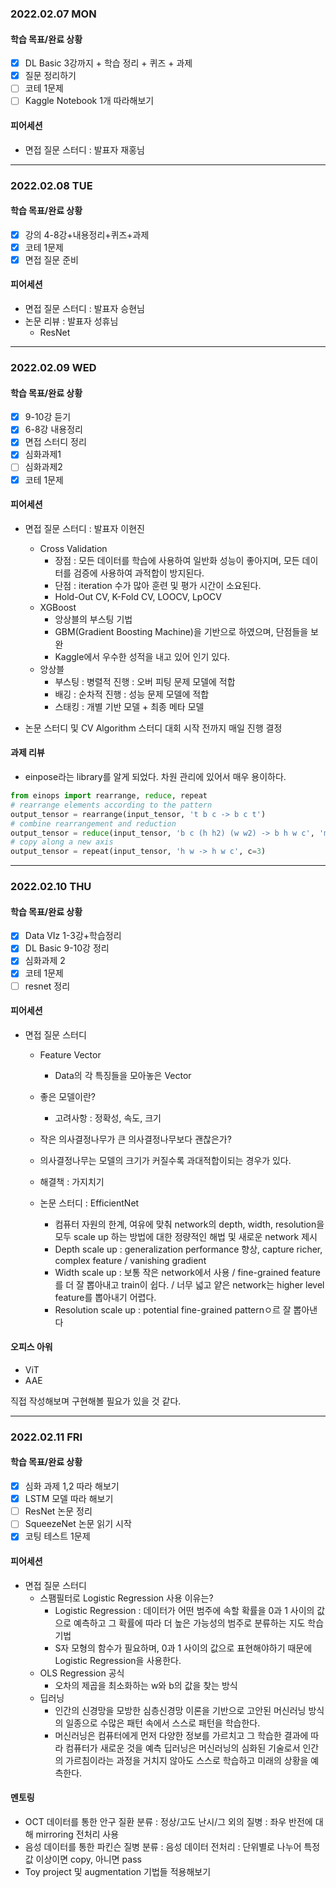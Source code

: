 ### 2022.02.07 MON
#### 학습 목표/완료 상황
- [x]  DL Basic 3강까지 + 학습 정리 + 퀴즈 + 과제
- [x]  질문 정리하기
- [ ]  코테 1문제
- [ ]  Kaggle Notebook  1개 따라해보기

#### 피어세션
- 면접 질문 스터디 : 발표자 재홍님
---
### 2022.02.08 TUE
#### 학습 목표/완료 상황
- [X]  강의 4-8강+내용정리+퀴즈+과제
- [X]  코테 1문제
- [X]  면접 질문 준비

#### 피어세션
- 면접 질문 스터디 : 발표자 승현님
- 논문 리뷰 : 발표자 성휴님
  - ResNet

---

### 2022.02.09 WED
#### 학습 목표/완료 상황
- [x]  9-10강 듣기
- [x]  6-8강 내용정리
- [x]  면접 스터디 정리
- [x]  심화과제1
- [ ]  심화과제2
- [x]  코테 1문제

#### 피어세션
- 면접 질문 스터디 : 발표자 이현진
  - Cross Validation
    - 장점 : 모든 데이터를 학습에 사용하여 일반화 성능이 좋아지며, 모든 데이터를 검증에 사용하여 과적합이 방지된다.
    - 단점 : iteration 수가 많아 훈련 및 평가 시간이 소요된다.
    - Hold-Out CV, K-Fold CV, LOOCV, LpOCV
  - XGBoost
    - 앙상블의 부스팅 기법
    - GBM(Gradient Boosting Machine)을 기반으로 하였으며, 단점들을 보완
    - Kaggle에서 우수한 성적을 내고 있어 인기 있다.
  - 앙상블
    - 부스팅 : 병렬적 진행 : 오버 피팅 문제 모델에 적합
    - 배깅 : 순차적 진행 : 성능 문제 모델에 적합
    - 스태킹 : 개별 기반 모델 + 최종 메타 모델

- 논문 스터디 및 CV Algorithm 스터디 대회 시작 전까지 매일 진행 결정

#### 과제 리뷰
- einpose라는 library를 알게 되었다. 차원 관리에 있어서 매우 용이하다.

```python
from einops import rearrange, reduce, repeat
# rearrange elements according to the pattern
output_tensor = rearrange(input_tensor, 't b c -> b c t')
# combine rearrangement and reduction
output_tensor = reduce(input_tensor, 'b c (h h2) (w w2) -> b h w c', 'mean', h2=2, w2=2)
# copy along a new axis 
output_tensor = repeat(input_tensor, 'h w -> h w c', c=3)
```
---

### 2022.02.10 THU
#### 학습 목표/완료 상황
- [x]  Data VIz 1-3강+학습정리
- [x]  DL Basic 9-10강 정리
- [x]  심화과제 2
- [x]  코테 1문제
- [ ]  resnet 정리

#### 피어세션
- 면접 질문 스터디
  - Feature Vector
    - Data의 각 특징들을 모아놓은 Vector
  - 좋은 모델이란?
    - 고려사항 : 정확성, 속도, 크기
   - 작은 의사결정나무가 큰 의사결정나무보다 괜찮은가?
    - 의사결정나무는 모델의 크기가 커질수록 과대적합이되는 경우가 있다.
    - 해결책 : 가지치기

  - 논문 스터디 : EfficientNet
    - 컴퓨터 자원의 한계, 여유에 맞춰 network의 depth, width, resolution을 모두 scale up 하는 방법에 대한 정량적인 해법 및 새로운 network 제시
    - Depth scale up : generalization performance 향상, capture richer, complex feature / vanishing gradient
    - Width scale up : 보통 작은 network에서 사용 / fine-grained feature를 더 잘 뽑아내고 train이 쉽다. / 너무 넓고 얕은 network는 higher level feature를 뽑아내기 어렵다.
    - Resolution scale up : potential fine-grained patternㅇ르 잘 뽑아낸다

#### 오피스 아워
- ViT
- AAE

직접 작성해보며 구현해볼 필요가 있을 것 같다.

---

### 2022.02.11 FRI
#### 학습 목표/완료 상황
- [x]  심화 과제 1,2 따라 해보기
- [x]  LSTM 모델 따라 해보기
- [ ]  ResNet 논문 정리
- [ ]  SqueezeNet 논문 읽기 시작
- [x]  코팅 테스트 1문제

#### 피어세션
- 면접 질문 스터디
  - 스팸필터로 Logistic Regression 사용 이유는?
    - Logistic Regression : 데이터가 어떤 범주에 속할 확률을 0과 1 사이의 값으로 예측하고 그 확률에 따라 더 높은 가능성의 범주로 분류하는 지도 학습 기법
    - S자 모형의 함수가 필요하며, 0과 1 사이의 값으로 표현해야하기 때문에 Logistic Regression을 사용한다.
  - OLS Regression 공식
    - 오차의 제곱을 최소화하는 w와 b의 값을 찾는 방식
  - 딥러닝
    - 인간의 신경망을 모방한 심층신경망 이론을 기반으로 고안된 머신러닝 방식의 일종으로 수많은 패턴 속에서 스스로 패턴을 학습한다.
    - 머신러닝은 컴퓨터에게 먼저 다양한 정보를 가르치고 그 학습한 결과에 따라 컴퓨터가 새로운 것을 예측 딥러닝은 머신러닝의 심화된 기술로서 인간의 가르침이라는 과정을 거치지 않아도 스스로 학습하고 미래의 상황을 예측한다.

#### 멘토링

- OCT 데이터를 통한 안구 질환 분류 : 정상/고도 난시/그 외의 질병 : 좌우 반전에 대해 mirroring 전처리 사용
- 음성 데이터를 통한 파킨슨 질병 분류 : 음성 데이터 전처리 : 단위별로 나누어 특정값 이상이면 copy, 아니면 pass
- Toy project 및 augmentation 기법들 적용해보기
